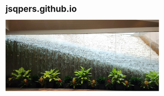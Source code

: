 # jsqpers.github.io
<picture>
 <img alt="Waterfall with plants in front" src="https://github.com/jsqpers/jsqpers.github.io/blob/main/photos/plants_and_waterfall.webp">
</picture>

